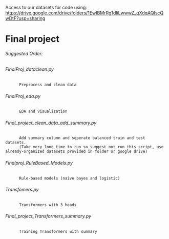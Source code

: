 Access to our datasets for code using: https://drive.google.com/drive/folders/1EwIBMrRg1dliLwwwZ_qXdqAQIscQwDtF?usp=sharing

# Final project

###### Suggested Order:

###### FinalProj_dataclean.py 
          Preprocess and clean data
###### FinalProj_eda.py 
          EDA and visualization
###### Final_project_clean_data_add_summary.py 
          Add summary column and seperate balanced train and test datasets.
          (Take very long time to run so suggest not run this script, use already-organized datasets provided in folder or google drive)
###### Finalproj_RuleBased_Models.py 
          Rule-based models (naive bayes and logistic)
###### Transfomers.py 
          Transformers with 3 heads
###### Final_project_Transformers_summary.py 
          Training Transformers with summary
